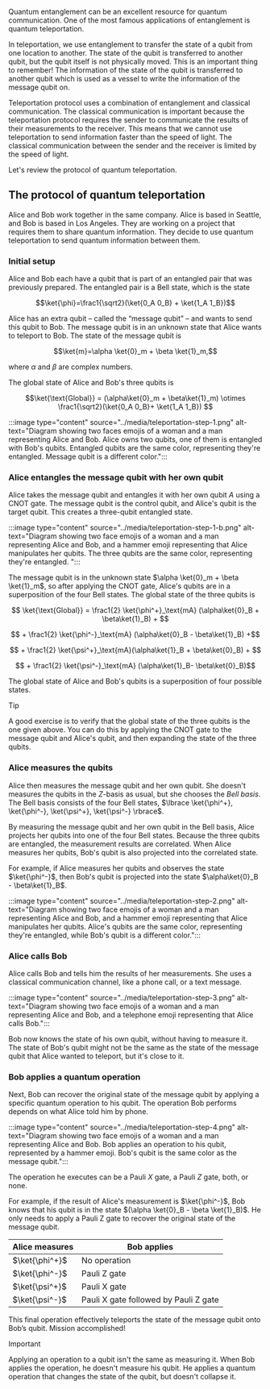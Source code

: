 
Quantum entanglement can be an excellent resource for quantum communication. One of the most famous applications of entanglement is quantum teleportation.

In teleportation, we use entanglement to transfer the state of a qubit from one location to another. The state of the qubit is transferred to another qubit, but the qubit itself is not physically moved. This is an important thing to remember! The information of the state of the qubit is transferred to another qubit which is used as a vessel to write the information of the message qubit on.

Teleportation protocol uses a combination of entanglement and classical communication. The classical communication is important because the teleportation protocol requires the sender to communicate the results of their measurements to the receiver. This means that we cannot use teleportation to send information faster than the speed of light. The classical communication between the sender and the receiver is limited by the speed of light.

Let's review the protocol of quantum teleportation.


## The protocol of quantum teleportation

Alice and Bob work together in the same company. Alice is based in Seattle, and Bob is based in Los Angeles. They are working on a project that requires them to share quantum information. They decide to use quantum teleportation to send quantum information between them.

### Initial setup

Alice and Bob each have a qubit that is part of an entangled pair that was previously prepared. The entangled pair is a Bell state, which is the state

$$\ket{\phi}=\frac1{\sqrt2}(\ket{0_A 0_B} + \ket{1_A 1_B})$$

Alice has an extra qubit – called the “message qubit” – and wants to send this qubit to Bob. The message qubit is in an unknown state that Alice wants to teleport to Bob. The state of the message qubit is

$$\ket{m}=\alpha \ket{0}_m + \beta \ket{1}_m,$$

where $\alpha$ and $\beta$ are complex numbers.

The global state of Alice and Bob's three qubits is

$$\ket{\text{Global}} = (\alpha\ket{0}_m + \beta\ket{1}_m) \otimes \frac1{\sqrt2}(\ket{0_A 0_B}+ \ket{1_A 1_B}) $$

:::image type="content" source="../media/teleportation-step-1.png" alt-text="Diagram showing two faces emojis of a woman and a man representing Alice and Bob. Alice owns two qubits, one of them is entangled with Bob's qubits. Entangled qubits are the same color, representing they're entangled. Message qubit is a different color.":::

### Alice entangles the message qubit with her own qubit

Alice takes the message qubit and entangles it with her own qubit $A$ using a CNOT gate. The message qubit is the control qubit, and Alice's qubit is the target qubit. This creates a three-qubit entangled state.

:::image type="content" source="../media/teleportation-step-1-b.png" alt-text="Diagram showing two face emojis of a woman and a man representing Alice and Bob, and a hammer emoji representing that Alice manipulates her qubits. The three qubits are the same color, representing they're entangled. ":::

The message qubit is in the unknown state $\alpha \ket{0}_m + \beta \ket{1}_m$, so after applying the CNOT gate, Alice's qubits are in a superposition of the four Bell states. The global state of the three qubits is


$$ \ket{\text{Global}} = \frac1{2} \ket{\phi^+}_\text{mA} (\alpha\ket{0}_B + \beta\ket{1}_B) + $$

$$ + \frac1{2}  \ket{\phi^-}_\text{mA} (\alpha\ket{0}_B - \beta\ket{1}_B) +$$

$$ + \frac1{2}  \ket{\psi^+}_\text{mA}(\alpha\ket{1}_B + \beta\ket{0}_B) + $$

$$ + \frac1{2}  \ket{\psi^-}_\text{mA} (\alpha\ket{1}_B- \beta\ket{0}_B)$$

The global state of Alice and Bob's qubits is a superposition of four possible states.

> [!TIP]
> A good exercise is to verify that the global state of the three qubits is the one given above. You can do this by applying the CNOT gate to the message qubit and Alice's qubit, and then expanding the state of the three qubits.

### Alice measures the qubits

Alice then measures the message qubit and her own qubit. She doesn't measures the qubits in the $Z$-basis as usual, but she chooses the *Bell basis*. The Bell basis consists of the four Bell states, $\lbrace \ket{\phi^+}, \ket{\phi^-}, \ket{\psi^+}, \ket{\psi^-} \rbrace$.

By measuring the message qubit and her own qubit in the Bell basis, Alice projects her qubits into one of the four Bell states. Because the three qubits are entangled, the measurement results are correlated. When Alice measures her qubits, Bob's qubit is also projected into the correlated state.

For example, if Alice measures her qubits and observes the state $\ket{\phi^-}$, then Bob's qubit is projected into the state $\alpha\ket{0}_B - \beta\ket{1}_B$.

:::image type="content" source="../media/teleportation-step-2.png" alt-text="Diagram showing two face emojis of a woman and a man representing Alice and Bob, and a hammer emoji representing that Alice manipulates her qubits. Alice's qubits are the same color, representing they're entangled, while Bob's qubit is a different color.":::

### Alice calls Bob

Alice calls Bob and tells him the results of her measurements. She uses a classical communication channel, like a phone call, or a text message.

:::image type="content" source="../media/teleportation-step-3.png" alt-text="Diagram showing two face emojis of a woman and a man representing Alice and Bob, and a telephone emoji representing that Alice calls Bob.":::

Bob now knows the state of his own qubit, without having to measure it. The state of Bob's qubit might not be the same as the state of the message qubit that Alice wanted to teleport, but it's close to it.

### Bob applies a quantum operation

Next, Bob can recover the original state of the message qubit by applying a specific quantum operation to his qubit. The operation Bob performs depends on what Alice told him by phone.

:::image type="content" source="../media/teleportation-step-4.png" alt-text="Diagram showing two face emojis of a woman and a man representing Alice and Bob. Bob applies an operation to his qubit, represented by a hammer emoji. Bob's qubit is the same color as the message qubit.":::

The operation he executes can be a Pauli $X$ gate, a Pauli $Z$ gate, both, or none.

For example, if the result of Alice's measurement is $\ket{\phi^-}$, Bob knows that his qubit is in the state $(\alpha \ket{0}_B - \beta \ket{1}_B)$. He only needs to apply a Pauli Z gate to recover the original state of the message qubit.

|Alice measures|Bob applies|
|---|---|
|$\ket{\phi^+}$|No operation|
|$\ket{\phi^-}$|Pauli Z gate|
|$\ket{\psi^+}$|Pauli X gate|
|$\ket{\psi^-}$|Pauli X gate followed by Pauli Z gate|

This final operation effectively teleports the state of the message qubit onto Bob’s qubit. Mission accomplished!


> [!IMPORTANT]
> Applying an operation to a qubit isn't the same as measuring it. When Bob applies the operation, he doesn't measure his qubit. He applies a quantum operation that changes the state of the qubit, but doesn't collapse it.